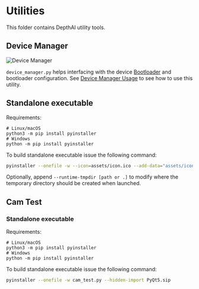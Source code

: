 # Utilities

This folder contains DepthAI utility tools.

## Device Manager

![Device Manager](https://user-images.githubusercontent.com/18037362/171629704-0f78f31a-1778-4338-8ac0-bdfb0d2d593f.png)

``device_manager.py`` helps interfacing with the device [Bootloader](https://docs.luxonis.com/projects/api/en/latest/components/bootloader) and bootloader configuration. See [Device Manager Usage](https://docs.luxonis.com/projects/api/en/latest/components/bootloader/#device-manager-usage) to see how to use this utility.

## Standalone executable

Requirements:
```
# Linux/macOS
python3 -m pip install pyinstaller
# Windows
python -m pip install pyinstaller
```

To build standalone executable issue the following command:
```sh
pyinstaller --onefile -w --icon=assets/icon.ico --add-data="assets/icon.ico;assets" --add-data="assets/icon.png;assets" device_manager.py
```

Optionally, append `--runtime-tmpdir [path or .]` to modify where the temporary directory should be created when launched.


## Cam Test
### Standalone executable
Requirements:
```
# Linux/macOS
python3 -m pip install pyinstaller
# Windows
python -m pip install pyinstaller
```

To build standalone executable issue the following command:
```sh
pyinstaller --onefile -w cam_test.py --hidden-import PyQt5.sip
```
